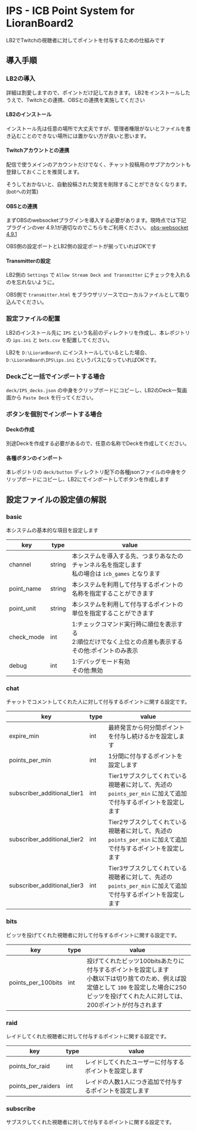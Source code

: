# IPS - ICB Point System for LioranBoard2
LB2でTwitchの視聴者に対してポイントを付与するための仕組みです

## 導入手順
### LB2の導入
詳細は割愛しますので、ポイントだけ記しておきます。
LB2をインストールしたうえで、Twitchとの連携、OBSとの連携を実施してください

#### LB2のインストール
インストール先は任意の場所で大丈夫ですが、管理者権限がないとファイルを書き込むことのできない場所には置かない方が良いと思います。

#### Twitchアカウントとの連携
配信で使うメインのアカウントだけでなく、チャット投稿用のサブアカウントも登録しておくことを推奨します。

そうしておかないと、自動投稿された発言を削除することができなくなります。(botへの対策)

#### OBSとの連携
まずOBSのwebsocketプラグインを導入する必要があります。現時点では下記プラグインのver 4.9.1が適切なのでこちらをご利用ください。
[obs-websocket 4.9.1](https://github.com/obsproject/obs-websocket/releases/tag/4.9.1)

OBS側の設定ポートとLB2側の設定ポートが揃っていればOKです


#### Transmitterの設定
LB2側の `Settings` で `Allow Stream Deck and Transmitter` にチェックを入れるのを忘れないように。

OBS側で `transmitter.html` をブラウザリソースでローカルファイルとして取り込んでください。


### 設定ファイルの配置
LB2のインストール先に `IPS` という名前のディレクトリを作成し、本レポジトリの `ips.ini` と `bots.csv` を配置してください。

LB2を `D:\LioranBoard\` にインストールしているとした場合、 `D:\LioranBoard\IPS\ips.ini` というパスになっていればOKです。

### Deckごと一括でインポートする場合
`deck/IPS_decks.json` の中身をクリップボードにコピーし、LB2のDeck一覧画面から `Paste Deck` を行ってください。

### ボタンを個別でインポートする場合
#### Deckの作成
別途Deckを作成する必要があるので、任意の名称でDeckを作成してください。

#### 各種ボタンのインポート
本レポジトリの `deck/button` ディレクトリ配下の各種jsonファイルの中身をクリップボードにコピーし、LB2にてインポートしてボタンを作成します

## 設定ファイルの設定値の解説
### basic
本システムの基本的な項目を設定します

| key | type | value |
|----|----|----|
| channel | string | 本システムを導入する先、つまりあなたのチャンネル名を指定します<br>私の場合は `icb_games` となります |
| point_name | string | 本システムを利用して付与するポイントの名称を指定することができます |
| point_unit | string | 本システムを利用して付与するポイントの単位を指定することができます |
| check_mode | int | 1:チェックコマンド実行時に順位を表示する<br>2:順位だけでなく上位との点差も表示する<br>その他:ポイントのみ表示 |
| debug | int | 1:デバッグモード有効<br>その他:無効 |

### chat
チャットでコメントしてくれた人に対して付与するポイントに関する設定です。

| key | type | value |
|----|----|----|
| expire_min | int | 最終発言から何分間ポイントを付与し続けるかを設定します |
| points_per_min | int | 1分間に付与するポイントを設定します |
| subscriber_additional_tier1 | int | Tier1サブスクしてくれている視聴者に対して、先述の `points_per_min` に加えて追加で付与するポイントを設定します |
| subscriber_additional_tier2 | int | Tier2サブスクしてくれている視聴者に対して、先述の `points_per_min` に加えて追加で付与するポイントを設定します |
| subscriber_additional_tier3 | int | Tier3サブスクしてくれている視聴者に対して、先述の `points_per_min` に加えて追加で付与するポイントを設定します |

### bits
ビッツを投げてくれた視聴者に対して付与するポイントに関する設定です。

| key | type | value |
|----|----|----|
| points_per_100bits | int | 投げてくれたビッツ100bitsあたりに付与するポイントを設定します<br>小数以下は切り捨てのため、例えば設定値として `100` を設定した場合に250ビッツを投げてくれた人に対しては、200ポイントが付与されます |

### raid
レイドしてくれた視聴者に対して付与するポイントに関する設定です。

| key | type | value |
|----|----|----|
| points_for_raid | int | レイドしてくれたユーザーに付与するポイントを設定します |
| points_per_raiders | int | レイドの人数1人につき追加で付与するポイントを設定します |

### subscribe
サブスクしてくれた視聴者に対して付与するポイントに関する設定です。

